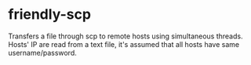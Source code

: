 # friendly-scp
Transfers a file through scp to remote hosts using simultaneous threads. Hosts' IP are read from a text file, it's assumed that all hosts have same username/password.
